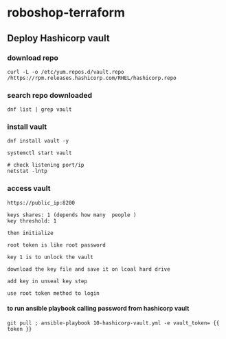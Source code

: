 # roboshop-terraform

## Deploy Hashicorp vault

### download repo
```text
curl -L -o /etc/yum.repos.d/vault.repo /https://rpm.releases.hashicorp.com/RHEL/hashicorp.repo
```
### search repo downloaded
```text
dnf list | grep vault
```
### install vault
```text
dnf install vault -y

systemctl start vault

# check listening port/ip 
netstat -lntp
```
### access vault
```text
https://public_ip:8200

keys shares: 1 (depends how many  people )
key threshold: 1

then initialize

root token is like root password

key 1 is to unlock the vault

download the key file and save it on lcoal hard drive

add key in unseal key step

use root token method to login
```
#### to run ansible playbook calling password from hashicorp vault
```text
git pull ; ansible-playbook 10-hashicorp-vault.yml -e vault_token= {{ token }}
```


